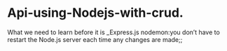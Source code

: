 # Api-using-Nodejs-with-crud.
What we need to learn before it is 
_Express.js
nodemon:you don’t have to restart the Node.js server each time any changes are made;;
